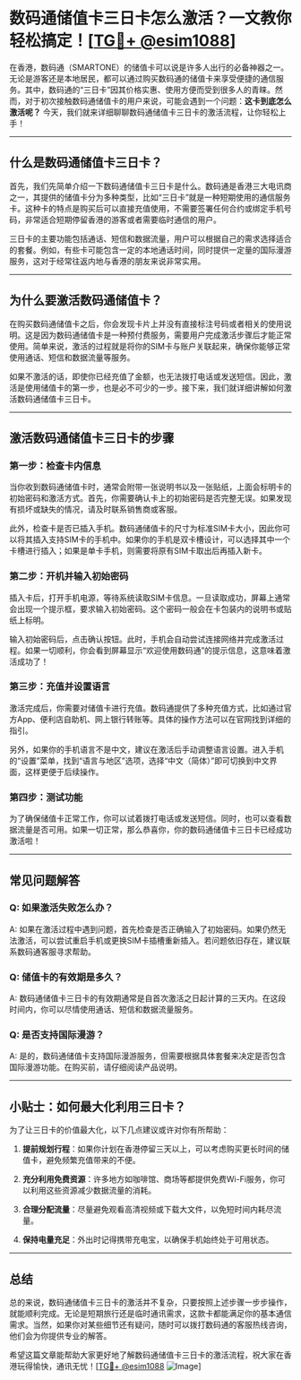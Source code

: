 # 数码通储值卡三日卡怎么激活？一文教你轻松搞定！[[TG💪+ @esim1088](https://t.me/s/esim1088)]

在香港，数码通（SMARTONE）的储值卡可以说是许多人出行的必备神器之一。无论是游客还是本地居民，都可以通过购买数码通的储值卡来享受便捷的通信服务。其中，数码通的“三日卡”因其价格实惠、使用方便而受到很多人的青睐。然而，对于初次接触数码通储值卡的用户来说，可能会遇到一个问题：**这卡到底怎么激活呢？** 今天，我们就来详细聊聊数码通储值卡三日卡的激活流程，让你轻松上手！

---

## **什么是数码通储值卡三日卡？**

首先，我们先简单介绍一下数码通储值卡三日卡是什么。数码通是香港三大电讯商之一，其提供的储值卡分为多种类型，比如“三日卡”就是一种短期使用的通信服务卡。这种卡的特点是购买后可以直接充值使用，不需要签署任何合约或绑定手机号码，非常适合短期停留香港的游客或者需要临时通信的用户。

三日卡的主要功能包括通话、短信和数据流量，用户可以根据自己的需求选择适合的套餐。例如，有些卡可能包含一定的本地通话时间，同时提供一定量的国际漫游服务，这对于经常往返内地与香港的朋友来说非常实用。

---

## **为什么要激活数码通储值卡？**

在购买数码通储值卡之后，你会发现卡片上并没有直接标注号码或者相关的使用说明。这是因为数码通储值卡是一种预付费服务，需要用户完成激活步骤后才能正常使用。简单来说，激活的过程就是将你的SIM卡与账户关联起来，确保你能够正常使用通话、短信和数据流量等服务。

如果不激活的话，即使你已经充值了金额，也无法拨打电话或发送短信。因此，激活是使用储值卡的第一步，也是必不可少的一步。接下来，我们就详细讲解如何激活数码通储值卡三日卡。

---

## **激活数码通储值卡三日卡的步骤**

### **第一步：检查卡内信息**
当你收到数码通储值卡时，通常会附带一张说明书以及一张贴纸，上面会标明卡的初始密码和激活方式。首先，你需要确认卡上的初始密码是否完整无误。如果发现有损坏或缺失的情况，请及时联系销售商或客服。

此外，检查卡是否已插入手机。数码通储值卡的尺寸为标准SIM卡大小，因此你可以将其插入支持SIM卡的手机中。如果你的手机是双卡槽设计，可以选择其中一个卡槽进行插入；如果是单卡手机，则需要将原有SIM卡取出后再插入新卡。

### **第二步：开机并输入初始密码**
插入卡后，打开手机电源，等待系统读取SIM卡信息。一旦读取成功，屏幕上通常会出现一个提示框，要求输入初始密码。这个密码一般会在卡包装内的说明书或贴纸上标明。

输入初始密码后，点击确认按钮。此时，手机会自动尝试连接网络并完成激活过程。如果一切顺利，你会看到屏幕显示“欢迎使用数码通”的提示信息，这意味着激活成功了！

### **第三步：充值并设置语言**
激活完成后，你需要对储值卡进行充值。数码通提供了多种充值方式，比如通过官方App、便利店自助机、网上银行转账等。具体的操作方法可以在官网找到详细的指引。

另外，如果你的手机语言不是中文，建议在激活后手动调整语言设置。进入手机的“设置”菜单，找到“语言与地区”选项，选择“中文（简体）”即可切换到中文界面，这样更便于后续操作。

### **第四步：测试功能**
为了确保储值卡正常工作，你可以试着拨打电话或发送短信。同时，也可以查看数据流量是否可用。如果一切正常，那么恭喜你，你的数码通储值卡三日卡已经成功激活啦！

---

## **常见问题解答**

### **Q: 如果激活失败怎么办？**
A: 如果在激活过程中遇到问题，首先检查是否正确输入了初始密码。如果仍然无法激活，可以尝试重启手机或更换SIM卡插槽重新插入。若问题依旧存在，建议联系数码通客服寻求帮助。

### **Q: 储值卡的有效期是多久？**
A: 数码通储值卡三日卡的有效期通常是自首次激活之日起计算的三天内。在这段时间内，你可以尽情使用通话、短信和数据流量服务。

### **Q: 是否支持国际漫游？**
A: 是的，数码通储值卡支持国际漫游服务，但需要根据具体套餐来决定是否包含国际漫游功能。在购买前，请仔细阅读产品说明。

---

## **小贴士：如何最大化利用三日卡？**

为了让三日卡的价值最大化，以下几点建议或许对你有所帮助：

1. **提前规划行程**：如果你计划在香港停留三天以上，可以考虑购买更长时间的储值卡，避免频繁充值带来的不便。
   
2. **充分利用免费资源**：许多地方如咖啡馆、商场等都提供免费Wi-Fi服务，你可以利用这些资源减少数据流量的消耗。

3. **合理分配流量**：尽量避免观看高清视频或下载大文件，以免短时间内耗尽流量。

4. **保持电量充足**：外出时记得携带充电宝，以确保手机始终处于可用状态。

---

## **总结**

总的来说，数码通储值卡三日卡的激活并不复杂，只要按照上述步骤一步步操作，就能顺利完成。无论是短期旅行还是临时通讯需求，这款卡都能满足你的基本通信需求。当然，如果你对某些细节还有疑问，随时可以拨打数码通的客服热线咨询，他们会为你提供专业的解答。

希望这篇文章能帮助大家更好地了解数码通储值卡三日卡的激活流程，祝大家在香港玩得愉快，通讯无忧！[[TG💪+ @esim1088](https://t.me/s/esim1088) ![Image](https://i.postimg.cc/4NQfJmqS/Snipaste-2025-05-13-00-14-12.png)]